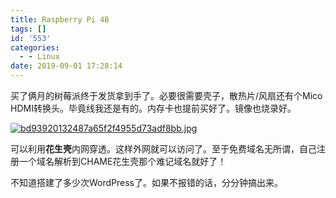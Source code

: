 ```yaml
---
title: Raspberry Pi 4B
tags: []
id: '553'
categories:
  - - Linux
date: 2019-09-01 17:28:14
---
```


买了俩月的树莓派终于发货拿到手了。必要很需要壳子，散热片/风扇还有个Mico HDMI转换头。毕竟线我还是有的。内存卡也提前买好了。镜像也烧录好。

[![bd93920132487a65f2f4955d73adf8bb.jpg](https://view.moezx.cc/images/2019/08/31/bd93920132487a65f2f4955d73adf8bb.md.jpg)](https://view.moezx.cc/image/ZP1SR)  

可以利用**花生壳**内网穿透。这样外网就可以访问了。至于免费域名无所谓，自己注册一个域名解析到CHAME花生壳那个难记域名就好了！

不知道搭建了多少次WordPress了。如果不报错的话，分分钟搞出来。